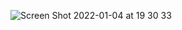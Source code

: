 
![Screen Shot 2022-01-04 at 19 30 33](https://user-images.githubusercontent.com/49109424/148148367-490c1308-bd67-4c74-b3f4-453ed8706c64.png)

